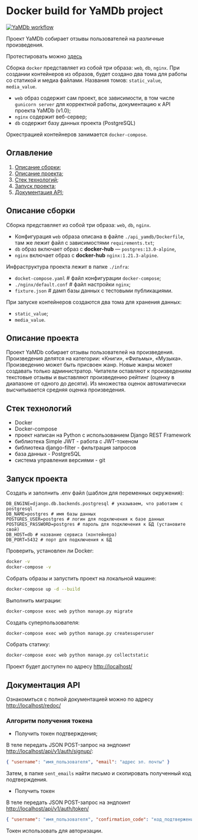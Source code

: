 # Docker build for YaMDb project

[![YaMDb workflow](https://github.com/BearLikesVodka/yamdb_final/actions/workflows/yamdb_workflow.yml/badge.svg)](https://github.com/BearLikesVodka/yamdb_final/actions)

Проект YaMDb собирает отзывы пользователей на различные произведения.

Протестировать можно [здесь](http://84.252.131.36/)

Сборка `docker` представляет из собой три образа: `web`, `db`, `nginx`. При создании контейнеров из образов, будет создано два тома для работы со статикой и медиа файлами. Названия томов: `static_value`, `media_value`.

- `web` образ содержит сам проект, все зависимости, в том числе `gunicorn server` для корректной работы, документацию к API проекта YaMDb (v1.0);
- `nginx` содержит веб-сервер;
- `db` содержит базу данных проекта (PostgreSQL)

Оркестрацией контейнеров занимается `docker-compose`.

## Оглавление

1. [Описание сборки](#описание-сборки);
2. [Описание проекта](#описание-сборки);
3. [Стек технологий](#стек-технологий);
4. [Запуск проекта](#запуск-проекта);
5. [Документация API](#документация-api);

## Описание сборки

Сборка представляет из собой три образа: `web`, `db`, `nginx`.

- Конфигурация `web` образа описана в файле  `./api_yamdb/Dockerfile`, там же лежит файл с зависимостями `requirements.txt`;
- `db` образ включает образ с **docker-hub** — `postgres:13.0-alpine`,
- `nginx` включает образ с **docker-hub** `nginx:1.21.3-alpine`.

Инфраструктура проекта лежит в папке `./infra`:

- `docket-compose.yaml` # файл конфигурации `docker-compose`;
- `./nginx/default.conf` # файл настройки `nginx`;
- `fixture.json` # дамп базы данных с тестовыми публикациями.

При запуске контейнеров создаются два тома для хранения данных:

- `static_value`;
- `media_value`.

## Описание проекта

Проект YaMDb собирает отзывы пользователей на произведения. Произведения делятся на категории: «Книги», «Фильмы», «Музыка». Произведению может быть присвоен жанр. Новые жанры может создавать только администратор. Читатели оставляют к произведениям текстовые отзывы и выставляют произведению рейтинг (оценку в диапазоне от одного до десяти). Из множества оценок автоматически высчитывается средняя оценка произведения.

## Стек технологий

- Docker
- Docker-compose
- проект написан на Python с использованием Django REST Framework
- библиотека Simple JWT - работа с JWT-токеном
- библиотека django-filter - фильтрация запросов
- база данных - PostgreSQL
- система управления версиями - git

## Запуск проекта

Создать и заполнить .env файл (шаблон для переменных окружения):

```env
DB_ENGINE=django.db.backends.postgresql # указываем, что работаем с postgresql
DB_NAME=postgres # имя базы данных
POSTGRES_USER=postgres # логин для подключения к базе данных
POSTGRES_PASSWORD=postgres # пароль для подключения к БД (установите свой)
DB_HOST=db # название сервиса (контейнера)
DB_PORT=5432 # порт для подключения к БД
```

Проверить, установлен ли Docker:

```bash
docker -v
docker-compose -v
```

Собрать образы и запустить проект на локальной машине:

```bash
docker-compose up -d --build
```

Выполнить миграции:

```bash
docker-compose exec web python manage.py migrate
```

Создать суперпользователя:

```bash
docker-compose exec web python manage.py createsuperuser
```

Собрать статику:

```bash
docker-compose exec web python manage.py collectstatic
```

Проект будет доступен по адресу [http://localhost/](http://localhost/)

## Документация API

Ознакомиться с полной документацией можно по адресу [http://localhost/redoc/](http://localhost/redoc/)

### Алгоритм получения токена

- Получить токен подтверждения;

В теле передать JSON POST-запрос на эндпоинт [http://localhost/api/v1/auth/signup/](http://localhost/api/v1/auth/signup/):

```json
{ "username": "имя_пользователя", "email": "адрес эл. почты" }
```

Затем, в папке `sent_emails` найти письмо и скопировать полученный код подтверждения.

- Получить токен

В теле передать JSON POST-запрос на эндпоинт [http://localhost/api/v1/auth/token/](http://localhost/api/v1/auth/token/)

```json
{ "username": "имя_пользователя", "confirmation_code": "код_подтвержения" }
```

Токен использовать для авторизации.
